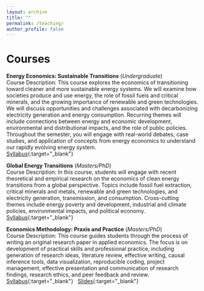 ```yaml
---
layout: archive
title: ""
permalink: /teaching/
author_profile: false
---
```

# **Courses**<br/> 

**Energy Economics: Sustainable Transitions** (_Undergraduate_) <br/> 
Course Description: This course explores the economics of transitioning toward cleaner and more sustainable energy systems. We will examine how societies produce and use energy, the role of fossil fuels and critical minerals, and the growing importance of renewable and green technologies. We will discuss opportunities and challenges associated with decarbonizing electricity generation and energy consumption. Recurring themes will include connections between energy and economic development, environmental and distributional impacts, and the role of public policies. Throughout the semester, you will engage with real-world debates, case studies, and application of concepts from energy economics to understand our rapidly evolving energy system. </font>
<br/>
[Syllabus](/files/ARE_2250E_Syllabus.pdf){:target="_blank"} 
<br/>

**Global Energy Transitions** (_Masters/PhD_) <br/> 
Course Description: In this course, students will engage with recent theoretical and empirical research on the economics 
of clean energy transitions from a global perspective. Topics include fossil fuel extraction, critical minerals and metals, renewable and green technologies, 
and electricity generation, transmission, and consumption. Cross-cutting themes include energy poverty and development, industrial and climate policies, 
environmental impacts, and political economy.  
[Syllabus](/files/Syllabus_GlobalEnergyTransitions.pdf){:target="_blank"} 
<br/>

**Economics Methodology: Praxis and Practice** (_Masters/PhD_) <br/> 
Course Description: This course guides students through the process of writing an original research paper in applied economics. 
The focus is on development of practical skills and professional practice, including generation of research ideas, literature review, 
effective writing, causal inference tools, data visualization, reproducible coding, project management, effective presentation and 
communication of research findings, research ethics, and peer feedback and review.
<br/>
[Syllabus](/files/Syllabus_ARE_5203_6203.pdf){:target="_blank"} &nbsp; 
[Slides](https://www.dropbox.com/scl/fo/bchk4vnzeycewrwp7ttuk/ACUMORqvqALiMKDL8kGoj7k?rlkey=6fe6weemap0rxt9fqimg4frt0&st=ea829d69&dl=0){:target="_blank"} 

         

